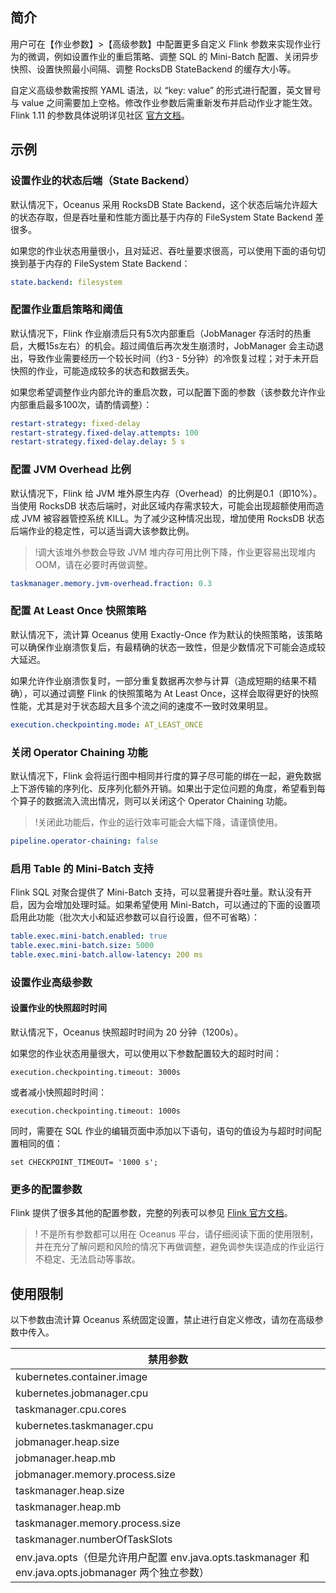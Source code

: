 ## 简介
用户可在【作业参数】>【高级参数】中配置更多自定义 Flink 参数来实现作业行为的微调，例如设置作业的重启策略、调整 SQL 的 Mini-Batch 配置、关闭异步快照、设置快照最小间隔、调整 RocksDB StateBackend 的缓存大小等。

自定义高级参数需按照 YAML 语法，以 “key: value” 的形式进行配置，英文冒号与 value 之间需要加上空格。修改作业参数后需重新发布并启动作业才能生效。Flink 1.11 的参数具体说明详见社区 [官方文档](https://ci.apache.org/projects/flink/flink-docs-release-1.11/ops/config.html)。

## 示例
### 设置作业的状态后端（State Backend）
默认情况下，Oceanus 采用 RocksDB State Backend，这个状态后端允许超大的状态存取，但是吞吐量和性能方面比基于内存的 FileSystem State Backend 差很多。

如果您的作业状态用量很小，且对延迟、吞吐量要求很高，可以使用下面的语句切换到基于内存的 FileSystem State Backend：
```yaml
state.backend: filesystem
```

### 配置作业重启策略和阈值
默认情况下，Flink 作业崩溃后只有5次内部重启（JobManager 存活时的热重启，大概15s左右）的机会。超过阈值后再次发生崩溃时，JobManager 会主动退出，导致作业需要经历一个较长时间（约3 - 5分钟）的冷恢复过程；对于未开启快照的作业，可能造成较多的状态和数据丢失。

如果您希望调整作业内部允许的重启次数，可以配置下面的参数（该参数允许作业内部重启最多100次，请酌情调整）：

```yaml
restart-strategy: fixed-delay
restart-strategy.fixed-delay.attempts: 100
restart-strategy.fixed-delay.delay: 5 s
```

### 配置 JVM Overhead 比例
默认情况下，Flink 给 JVM 堆外原生内存（Overhead）的比例是0.1（即10%）。当使用 RocksDB 状态后端时，对此区域内存需求较大，可能会出现超额使用而造成 JVM 被容器管控系统 KILL。为了减少这种情况出现，增加使用 RocksDB 状态后端作业的稳定性，可以适当调大该参数比例。
> !调大该堆外参数会导致 JVM 堆内存可用比例下降，作业更容易出现堆内 OOM，请在必要时再做调整。

```yaml
taskmanager.memory.jvm-overhead.fraction: 0.3
```

### 配置 At Least Once 快照策略
默认情况下，流计算 Oceanus 使用 Exactly-Once 作为默认的快照策略，该策略可以确保作业崩溃恢复后，有最精确的状态一致性，但是少数情况下可能会造成较大延迟。

如果允许作业崩溃恢复时，一部分重复数据再次参与计算（造成短期的结果不精确），可以通过调整 Flink 的快照策略为 At Least Once，这样会取得更好的快照性能，尤其是对于状态超大且多个流之间的速度不一致时效果明显。
```yml
execution.checkpointing.mode: AT_LEAST_ONCE
```

### 关闭 Operator Chaining 功能
默认情况下，Flink 会将运行图中相同并行度的算子尽可能的绑在一起，避免数据上下游传输的序列化、反序列化额外开销。如果出于定位问题的角度，希望看到每个算子的数据流入流出情况，则可以关闭这个 Operator Chaining 功能。

>!关闭此功能后，作业的运行效率可能会大幅下降，请谨慎使用。

```yml
pipeline.operator-chaining: false
```

### 启用 Table 的 Mini-Batch 支持
Flink SQL 对聚合提供了 Mini-Batch 支持，可以显著提升吞吐量。默认没有开启，因为会增加处理时延。如果希望使用 Mini-Batch，可以通过的下面的设置项启用此功能（批次大小和延迟参数可以自行设置，但不可省略）：

```yml
table.exec.mini-batch.enabled: true
table.exec.mini-batch.size: 5000
table.exec.mini-batch.allow-latency: 200 ms
```

### 设置作业高级参数

#### 设置作业的快照超时时间

默认情况下，Oceanus 快照超时时间为 20 分钟（1200s）。

如果您的作业状态用量很大，可以使用以下参数配置较大的超时时间：

    execution.checkpointing.timeout: 3000s

或者减小快照超时时间：

    execution.checkpointing.timeout: 1000s
    
同时，需要在 SQL 作业的编辑页面中添加以下语句，语句的值设为与超时时间配置相同的值：

    set CHECKPOINT_TIMEOUT= '1000 s'; 

### 更多的配置参数
Flink 提供了很多其他的配置参数，完整的列表可以参见 [Flink 官方文档](https://ci.apache.org/projects/flink/flink-docs-release-1.11/zh/ops/config.html)。

> ! 不是所有参数都可以用在 Oceanus 平台，请仔细阅读下面的使用限制，并在充分了解问题和风险的情况下再做调整，避免调参失误造成的作业运行不稳定、无法启动等事故。


## 使用限制

以下参数由流计算 Oceanus 系统固定设置，禁止进行自定义修改，请勿在高级参数中传入。

| 禁用参数                                                     |
| ------------------------------------------------------------ |
| kubernetes.container.image                                   |
| kubernetes.jobmanager.cpu                                    |
| taskmanager.cpu.cores                                        |
| kubernetes.taskmanager.cpu                                   |
| jobmanager.heap.size                                         |
| jobmanager.heap.mb                                           |
| jobmanager.memory.process.size                               |
| taskmanager.heap.size                                        |
| taskmanager.heap.mb                                          |
| taskmanager.memory.process.size                              |
| taskmanager.numberOfTaskSlots                                |
| env.java.opts（但是允许用户配置 env.java.opts.taskmanager 和 env.java.opts.jobmanager 两个独立参数） |
